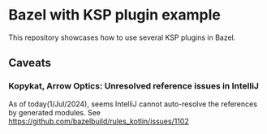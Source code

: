 # Bazel with KSP plugin example


This repository showcases how to use several KSP plugins in Bazel.


## Caveats


### Kopykat, Arrow Optics: Unresolved reference issues in IntelliJ


As of today(1/Jul/2024), seems IntelliJ cannot auto-resolve the references by generated modules.
See https://github.com/bazelbuild/rules_kotlin/issues/1102

